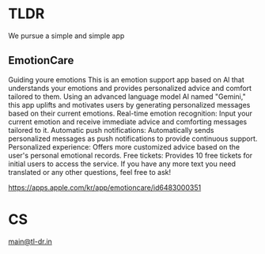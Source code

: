 # TLDR
We pursue a simple and simple app

## EmotionCare
Guiding youre emotions
This is an emotion support app based on Al that understands your emotions and provides personalized advice and comfort tailored to them. Using an advanced language model Al named "Gemini," this app uplifts and motivates users by generating personalized messages based on their current emotions.
Real-time emotion recognition: Input your current emotion and receive immediate advice and comforting messages tailored to it.
Automatic push notifications: Automatically sends personalized messages as push notifications to provide continuous support.
Personalized experience: Offers more customized advice based on the user's personal emotional records.
Free tickets: Provides 10 free tickets for initial users to access the service.
If you have any more text you need translated or any other questions, feel free to ask!

https://apps.apple.com/kr/app/emotioncare/id6483000351


# CS
main@tl-dr.in
